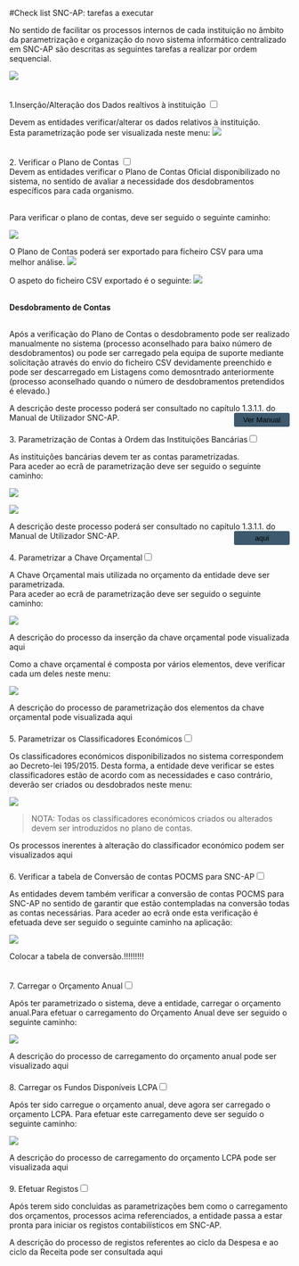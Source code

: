 #Check list SNC-AP: tarefas a executar

No sentido de facilitar os processos internos de cada instituição no âmbito da parametrização e organização do novo sistema informático centralizado em SNC-AP são descritas as seguintes tarefas a realizar por ordem sequencial.

![](https://spmssicc.github.io/pages/markdown/check_list.assets/check_list-17a17d83.png)

<div style="padding-top:20px">
<label class="container"> 1.Inserção/Alteração dos Dados realtivos à instituição <input type="checkbox"> <span class="checkmark"></span></label>
</div>

Devem as entidades verificar/alterar os dados relativos à instituição.
</br>Esta parametrização pode ser visualizada neste menu:
![](https://spmssicc.github.io/pages/markdown/check_list.assets/check_list-8a443183.png)

<div style="padding-top:20px">
<label class="container"> 2. Verificar o Plano de Contas <input type="checkbox"> <span class="checkmark"></span></label>
</div>
Devem as entidades verificar o Plano de Contas Oficial disponibilizado no sistema, no sentido de avaliar a necessidade dos desdobramentos específicos para cada organismo.

</br>Para verificar o plano de contas, deve ser seguido o seguinte caminho:

![](https://spmssicc.github.io/pages/markdown/check_list.assets/check_list-5bfbffc6.png)

O Plano de Contas poderá ser exportado para ficheiro CSV para uma melhor análise.
![](https://spmssicc.github.io/pages/markdown/check_list.assets/check_list-a887560b.png)

O aspeto do ficheiro CSV exportado é o seguinte:
![](https://spmssicc.github.io/pages/markdown/check_list.assets/check_list-bbb92825.png)

</br>**Desdobramento de Contas**

 </br>Após a verificação do Plano de Contas o desdobramento pode ser realizado manualmente no sistema (processo aconselhado para baixo número de desdobramentos) ou pode ser carregado pela equipa de suporte mediante solicitação através do envio do ficheiro CSV  devidamente preenchido e pode ser descarregado em Listagens como demosntrado anteriormente (processo aconselhado quando o número de desdobramentos pretendidos é elevado.)

<div class="description"> A descrição deste processo poderá ser consultado no capítulo 1.3.1.1. do Manual de Utilizador SNC-AP. <button  style="border:none;
border-radius:.2em;width: 100px;height: 25px;opacity: 1;display:block;float:right;background-color: #3d596d" onclick="window.open('https://spmssicc.github.io/pages/?doc=mu_snc_ap&anchor=desdobramento-de-contas','_blank')">Ver Manual</span></div>

<div style="padding-top:20px">
<label class="container">3. Parametrização de Contas à Ordem das Instituições Bancárias<input type="checkbox"> <span class="checkmark"></span></label></div>

As instituições bancárias devem ter as contas parametrizadas.
</br>Para aceder ao ecrã de parametrização deve ser seguido o seguinte caminho:

![](https://spmssicc.github.io/pages/markdown/check_list.assets/check_list-eb8ddf91.png)

![](https://spmssicc.github.io/pages/markdown/check_list.assets/check_list-81d9caca.png)

<div class="description"> A descrição deste processo poderá ser consultado no capítulo 1.3.1.1. do Manual de Utilizador SNC-AP. <button  style="border:none;
border-radius:.2em;width: 100px;height: 25px;opacity: 1;display:block;float:right;background-color: #3d596d" onclick="window.open('https://spmssicc.github.io/pages/?doc=mu_snc_ap&anchor=125-institui%C3%A7%C3%B5es-banc%C3%A1rias','_blank')">aqui</span></div>


<div style="padding-top:20px">
<label class="container">4. Parametrizar a Chave Orçamental<input type="checkbox"> <span class="checkmark"></span></label></div>

A Chave Orçamental mais utilizada no orçamento da entidade deve ser parametrizada.
</br>Para aceder ao ecrã de parametrização deve ser seguido o seguinte caminho:

![](https://spmssicc.github.io/pages/markdown/mu_snc_ap.assets/mu_snc_ap-5a565b7c.png)

<div class="description">A descrição do processo da inserção da chave orçamental pode visualizada <span onclick="window.open('https://spmssicc.github.io/pages/?doc=mu_snc_ap&anchor=112-exercícios','_blank')">aqui</span></div>

Como a chave orçamental é composta por vários elementos, deve verificar cada um deles neste menu:

![](https://spmssicc.github.io/pages/markdown/mu_snc_ap.assets/mu_snc_ap-508ed546.png)

<div class="description">A descrição do processo de parametrização dos elementos da chave orçamental pode visualizada <span onclick="window.open('https://spmssicc.github.io/pages/?doc=mu_snc_ap&anchor=1313-chave-orçamental','_blank')">aqui</span></div>


<div style="padding-top:20px">
<label class="container">5. Parametrizar os Classificadores Económicos<input type="checkbox"> <span class="checkmark"></span></label></div>

Os classificadores económicos disponibilizados no sistema correspondem ao Decreto-lei 195/2015. Desta forma, a entidade deve verificar se estes classificadores estão de acordo com as necessidades e caso contrário, deverão ser criados ou desdobrados neste menu:

![](https://spmssicc.github.io/pages/markdown/mu_snc_ap.assets/mu_snc_ap-18ba7857.png)

>NOTA: Todas os classificadores económicos criados ou alterados devem ser introduzidos no plano de contas.  

<div class="description" >Os processos inerentes à alteração do classificador económico podem ser visualizados <span onclick="window.open('https://spmssicc.github.io/pages/?doc=mu_snc_ap&anchor=1312-classificadores-económicos','_blank')"> aqui </span></div>


<div style="padding-top:20px">
<label class="container">6. Verificar a tabela de Conversão de contas POCMS para SNC-AP<input type="checkbox"> <span class="checkmark"></span></label></div>

As entidades devem também verificar a conversão de contas POCMS para SNC-AP no sentido de garantir que estão contempladas na conversão todas as contas necessárias. Para aceder ao ecrã onde esta verificação é efetuada deve ser seguido o seguinte caminho na aplicação:

![](https://spmssicc.github.io/pages/markdown/check_list.assets/check_list-9dbdf34f.png)

Colocar a tabela de conversão.!!!!!!!!!

<div style="padding-top:20px">
<label class="container">7. Carregar o Orçamento Anual<input type="checkbox"> <span class="checkmark"></span></label></div>

Após ter parametrizado o sistema, deve a entidade, carregar o orçamento anual.Para efetuar o carregamento do Orçamento Anual deve ser seguido o seguinte caminho:

![](https://spmssicc.github.io/pages/markdown/mu_snc_ap.assets/mu_snc_ap-8570877f.png)

<div class="description" >A descrição do processo de carregamento do orçamento anual pode ser visualizado <span onclick="window.open('https://spmssicc.github.io/pages/?doc=mu_snc_ap&anchor=711-recolha-de-propostas-orçamentais','_blank')">aqui</span></div>

<div style="padding-top:20px">
<label class="container">8. Carregar os Fundos Disponíveis LCPA<input type="checkbox"> <span class="checkmark"></span></label></div>

Após ter sido carregue o orçamento anual, deve agora ser carregado o orçamento LCPA. Para efetuar este carregamento deve ser seguido o seguinte caminho:

![](https://spmssicc.github.io/pages/markdown/mu_snc_ap.assets/mu_snc_ap-4582f3fc.png)

<div class="description" >A descrição do processo de carregamento do orçamento LCPA pode ser visualizada <span onclick="window.open('https://spmssicc.github.io/pages/?doc=mu_snc_ap&anchor=72-fundos-disponíveislpca','_blank')">aqui</span></div>

<div style="padding-top:20px">
<label class="container">9. Efetuar Registos<input type="checkbox"> <span class="checkmark"></span></label></div>


Após terem sido concluidas as parametrizações bem como o carregamento dos orçamentos, processos acima referenciados, a entidade passa a estar pronta para iniciar os registos contabilísticos em SNC-AP.

<div class="description" >A descrição do processo de registos referentes ao ciclo da Despesa e ao ciclo da Receita pode ser consultada <span onclick="window.open('https://spmssicc.github.io/pages/?doc=mu_snc_ap&anchor=32-ciclo-despesa','_blank')">aqui</span></div>
